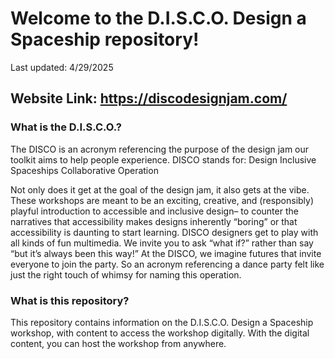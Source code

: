 # Welcome to the D.I.S.C.O. Design a Spaceship repository!
Last updated: 4/29/2025

## Website Link: https://discodesignjam.com/

### What is the D.I.S.C.O.?
The DISCO is an acronym referencing the purpose of the design jam our toolkit aims to help people experience. DISCO stands for:
Design
Inclusive 
Spaceships
Collaborative
Operation

Not only does it get at the goal of the design jam, it also gets at the vibe. These workshops are meant to be an exciting, creative, and (responsibly) playful introduction to accessible and inclusive design– to counter the narratives that accessibility makes designs inherently “boring” or that accessibility is daunting to start learning. 
DISCO designers get to play with all kinds of fun multimedia. We invite you to ask “what if?” rather than say “but it’s always been this way!” 
At the DISCO, we imagine futures that invite everyone to join the party.
So an acronym referencing a dance party felt like just the right touch of whimsy for naming this operation.

### What is this repository?
This repository contains information on the D.I.S.C.O. Design a Spaceship workshop, with content to access the workshop digitally. With the digital content, you can host the workshop from anywhere.
